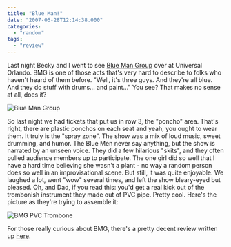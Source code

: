 ```yaml
---
title: "Blue Man!"
date: "2007-06-28T12:14:38.000"
categories: 
  - "random"
tags: 
  - "review"
---
```


Last night Becky and I went to see [Blue Man Group](http://blueman.com/) over at Universal Orlando. BMG is one of those acts that's very hard to describe to folks who haven't heard of them before. "Well, it's three guys. And they're all blue. And they do stuff with drums... and paint..." You see? That makes no sense at all, does it?

![Blue Man Group](http://www.ballet-dance.com/200507/articles/images/BlueManGroupArmsPaintmed.jpg)

So last night we had tickets that put us in row 3, the "poncho" area. That's right, there are plastic ponchos on each seat and yeah, you ought to wear them. It truly is the "spray zone". The show was a mix of loud music, sweet drumming, and humor. The Blue Men never say anything, but the show is narrated by an unseen voice. They did a few hilarious "skits", and they often pulled audience members up to participate. The one girl did so well that I have a hard time believing she wasn't a plant - no way a random person does so well in an improvisational scene. But still, it was quite enjoyable. We laughed a lot, went "wow" several times, and left the show bleary-eyed but pleased. Oh, and Dad, if you read this: you'd get a real kick out of the trombonish instrument they made out of PVC pipe. Pretty cool. Here's the picture as they're trying to assemble it:

![BMG PVC Trombone](http://www.adobe.com/devnet/logged_in/jcampagna_max2006/blue_man_group.jpg)

For those really curious about BMG, there's a pretty decent review written up [here](http://www.ballet-dance.com/200507/articles/BlueManGroup20050611.html).
